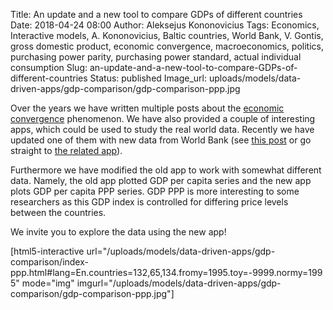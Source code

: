 Title: An update and a new tool to compare GDPs of different countries
Date: 2018-04-24 08:00
Author: Aleksejus Kononovicius
Tags: Economics, Interactive models, A. Kononovicius, Baltic countries, World Bank, V. Gontis, gross domestic product, economic convergence, macroeconomics, politics, purchasing power parity, purchasing power standard, actual individual consumption
Slug: an-update-and-a-new-tool-to-compare-GDPs-of-different-countries
Status: published
Image_url: uploads/models/data-driven-apps/gdp-comparison/gdp-comparison-ppp.jpg

Over the years we have written multiple posts about the
[economic convergence](/tag/economic-convergence) phenomenon. We have also
provided a couple of interesting apps, which could be used to study the real
world data. Recently we have updated one of them with new data from World Bank
(see [this post]({filename}/articles/2013/the-phenomenon-of-economic-growth-of-baltic-states.md)
or go straight to [the related app](http://rf.mokslasplius.lt/uploads/models/data-driven-apps/gdp-comparison/#lang=En)).

Furthermore we have modified the old app to work with somewhat different data.
Namely, the old app plotted GDP per capita series and the new app plots GDP per
capita PPP series. GDP PPP is more interesting to some researchers as this GDP
index is controlled for differing price levels between the countries. 

We invite you to explore the data using the new app!

[html5-interactive
url="/uploads/models/data-driven-apps/gdp-comparison/index-ppp.html\#lang=En.countries=132,65,134.fromy=1995.toy=-9999.normy=1995"
mode="img" imgurl="/uploads/models/data-driven-apps/gdp-comparison/gdp-comparison-ppp.jpg"]

 
